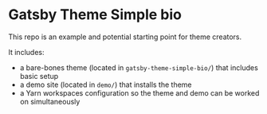 # Gatsby Theme Simple bio

This repo is an example and potential starting point for theme creators.

It includes:
- a bare-bones theme (located in `gatsby-theme-simple-bio/`) that includes basic setup
- a demo site (located in `demo/`) that installs the theme
- a Yarn workspaces configuration so the theme and demo can be worked on simultaneously

